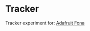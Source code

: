 # Tracker

Tracker experiment for:
[Adafruit Fona](https://learn.adafruit.com/adafruit-fona-808-cellular-plus-gps-shield-for-arduino/assembly)
